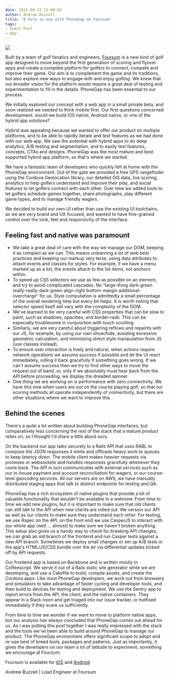 ```yaml
---
date: 2015-09-23 11:00:02
author: Andrew Buzzell
title: "A hole-in-one with PhoneGap at Foursum"
tags:
- Guest Post
- App
---
```


![](/blog/uploads/2015-10/foursum_phonegap_cover.png)

Built by a team of golf fanatics and engineers, [Foursum](http://foursum.com/) is a new kind of golf app designed to move beyond the first generation of scoring and flyover apps and create a complete platform for golfers to connect, compete and improve their game. Our aim is to complement the game and its traditions, but also explore new ways to engage with and enjoy golfing. We knew that our broader vision for the platform would require a great deal of testing and experimentation to fill in the details. PhoneGap has been essential to our process.

We initially explored our concept with a web app in a small private beta, and soon realized we needed to think mobile first. Our first questions concerned development: would we build iOS native, Android native, or one of the hybrid app solutions?

Hybrid was appealing because we wanted to offer our product on multiple platforms, and to be able to rapidly iterate and test features as we had done with our web app. We saw the potential with hybrid apps to do deep analytics, A/B testing and segmentation, and to easily test features, concepts, CTAs and designs. PhoneGap was the most mature and best supported hybrid app platform, so that's where we started.

We have a fantastic team of developers who quickly felt at home with the PhoneGap environment. Out of the gate we provided a free GPS rangefinder using the Cordova Geolocation library, our detailed GIS data, live scoring, analytics to help golfers understand and improve their play, and social features to let golfers connect with each other. Over time we added tools to let golfers schedule games together, share photographs, play different game types, and to manage friendly wagers.

We decided to build our own UI rather than use the existing UI toolchains, as we are very brand and UX focused, and wanted to have fine-grained control over the look, feel and responsivity of the interface.

## Feeling fast and native was paramount

- We take a great deal of care with the way we manage our DOM, keeping it as compact as we can. This means unlearning a lot of web best practices and keeping our markup very terse, using data attributes to attach events and classes for styles. For example, if we have a menu marked up as a list, the events attach to the list items, not anchors within.
- To speed up CSS selectors we use as few as possible on an element, and try to avoid complicated cascades. No “large-thing dark-green really-really-dark-green align-right bottom-margin additional-overcharge” for us. Style computation is admittedly a small percentage of the overall rendering time but every bit helps. It is worth noting that selector speed itself will vary with the complexity of the DOM.
- We've learned to be very careful with CSS properties that can be slow to paint, such as shadows, opacities, and border-radii. This can be especially troublesome in conjunction with touch scrolling.
- Similarly, we are very careful about triggering reflows and repaints with our JS, for example, by using our own show/hide, avoiding excessive geometric calculation, and minimizing direct style manipulation from JS (use classes instead).
- To ensure user interaction is lively and natural, when actions require network operations we assume success if possible and let the UI react immediately, rolling it back gracefully if something goes wrong. If we can't assume success then we try to find other ways to move the request out of band, or, only if we absolutely must hear back from the API before proceeding, we display the dreaded spinner.
- One thing we are working on is performance with zero connectivity. We have this now when users are out on the course playing golf, so that our scoring methods all operate independently of connectivity, but there are other situations where we want to improve this.

## Behind the scenes

There's a quite a lot written about building PhoneGap interfaces, but comparatively less concerning the rest of the stack that a mature product relies on, so I thought I'd share a little about ours.

On the backend our app talks securely to a Rails API that uses RABL to compose the JSON responses it emits and offloads heavy work to queues to keep latency down. The mobile client makes heavier requests via promises or websockets and handles responses gracefully whenever they come back. The API in turn communicates with external services such as our in-house payment and account reconciliation for wagers, or our course-level geocoding services. All our servers are on AWS, we have manually distributed staging apps that talk to distinct endpoints for testing and QA.

PhoneGap has a rich ecosystem of native plugins that provide a lot of valuable functionality that wouldn't be available in a webview. From time to time we add new plugins, but it is important to make sure that old clients can still talk to the API when new clients are rolled out. We version our API as well as our clients to make sure they understand each other. For testing, we use Rspec on the API, on the front end we use CasperJS to interact with our whole app (well … almost) to make sure we haven't broken anything. This setup also gives us a handy way to check for breaking API changes, we can grab an old branch of the frontend and run Casper tests against a new API branch. Sometimes we deploy small changes or set up A/B tests in the app's HTML/JS/CSS bundle over the air via differential updates kicked off by API requests.

Our frontend app is based on Backbone and is written mostly in Coffeescript. We serve it out of a Rails static site generator while we are developing, and use a Cakefile to build, compile assets, and create the Cordova apps. Like most PhoneGap developers, we work out from browsers and simulators to take advantage of faster cycling and developer tools, and then build to devices for testing and deployment. We use the Sentry app to report errors from the API, the client, and the native containers. They appear in a Slack room and get triaged into our issue tracker, or hotfixed immediately if they scare us sufficiently.

From time to time we wonder if we want to move to platform native apps, but our analysis has always concluded that PhoneGap comes out ahead for us. As I was putting this post together I was really impressed with the stack and the tools we've been able to build around PhoneGap to manage our product. The PhoneGap environment offers significant scope to adopt and re-use best of breed tools, packages and patterns. Just as importantly, it gives the developers on our team a lot of latitude to experiment, something we encourage at Foursum.

Foursum is available for [iOS](https://itunes.apple.com/app/id688035250) and [Android](https://play.google.com/store/apps/details?id=com.foursum.android_client)

Andrew Buzzell | Lead Engineer at Foursum
